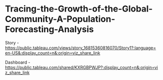 # Tracing-the-Growth-of-the-Global-Community-A-Population-Forecasting-Analysis

Story -https://public.tableau.com/views/story_16815360816070/Story1?:language=en-US&:display_count=n&:origin=viz_share_link

Dashboard -https://public.tableau.com/shared/KXRGBPWJP?:display_count=n&:origin=viz_share_link
